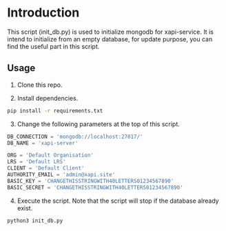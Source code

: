 # Introduction

This script (init_db.py) is used to initialize mongodb for xapi-service. It is intend to initialize from an empty database, for update purpose, you can find the useful part in this script.

## Usage

1. Clone this repo.

2. Install dependencies.

```bash
pip install -r requirements.txt
```

3. Change the following parameters at the top of this script.

```py
DB_CONNECTION = 'mongodb://localhost:27017/'
DB_NAME = 'xapi-server'

ORG = 'Default Organisation'
LRS = 'Default LRS'
CLIENT = 'Default Client'
AUTHORITY_EMAIL = 'admin@xapi.site'
BASIC_KEY = 'CHANGETHISSTRINGWITH40LETTERS01234567890'
BASIC_SECRET = 'CHANGETHISSTRINGWITH40LETTERS01234567890'
```

4. Execute the script. Note that the script will stop if the database already exist.

```bash
python3 init_db.py
```
